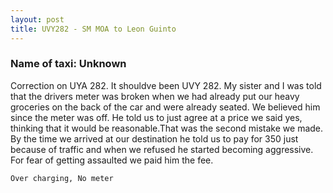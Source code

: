 ```yaml
---
layout: post
title: UVY282 - SM MOA to Leon Guinto
---
```


### Name of taxi: Unknown

Correction on UYA 282. It shouldve been UVY 282. My sister and I was told that the drivers meter was broken when we had already put our heavy groceries on the back of the car and were already seated. We believed him since the meter was off. He told us to just agree at a price we said yes, thinking that it would be reasonable.That was the second mistake we made. By the time we arrived at our destination he told us to pay for 350 just because of traffic and when we refused he started becoming aggressive. For fear of getting assaulted we paid him the fee. 

```Over charging, No meter```
